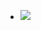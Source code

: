 <ul data-clearing>
  <li><a href="/img/blog/2011/06/27287687-image.jpg"><img src="/img/blog/2011/06/27287687-image.jpg" data-caption=""></a></li>
</ul>